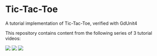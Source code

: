 # Tic-Tac-Toe
A tutorial implementation of Tic-Tac-Toe, verified with GdUnit4

This repository contains content from the following series of 3 tutorial videos:

[![](https://markdown-videos.deta.dev/youtube/MW89LbaBLlw)](https://youtu.be/MW89LbaBLlw?t=228)
[![](https://markdown-videos.deta.dev/youtube/zlYAwy5rABw)](https://youtu.be/zlYAwy5rABw?t=512)
[![](https://markdown-videos.deta.dev/youtube/KzdaDfWN_g8)](https://youtu.be/KzdaDfWN_g8?t=722)
